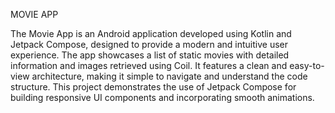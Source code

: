 MOVIE APP

The Movie App is an Android application developed using Kotlin and Jetpack Compose, designed to provide a modern and intuitive user experience. 
The app showcases a list of static movies with detailed information and images retrieved using Coil. 
It features a clean and easy-to-view architecture, making it simple to navigate and understand the code structure.
This project demonstrates the use of Jetpack Compose for building responsive UI components and incorporating smooth animations.





